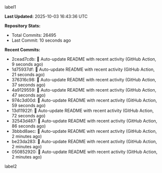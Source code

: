 
label1 
<!-- ACTIVITY_START -->
**Last Updated:** 2025-10-03 16:43:36 UTC

**Repository Stats:**
- Total Commits: 26495
- Last Commit: 10 seconds ago

**Recent Commits:**
- 2cead7cdb: 🤖 Auto-update README with recent activity (GitHub Action, 9 seconds ago)
- 1d75937df: 🤖 Auto-update README with recent activity (GitHub Action, 21 seconds ago)
- 376316c98: 🤖 Auto-update README with recent activity (GitHub Action, 37 seconds ago)
- 4a9129559: 🤖 Auto-update README with recent activity (GitHub Action, 47 seconds ago)
- 974c3d00d: 🤖 Auto-update README with recent activity (GitHub Action, 59 seconds ago)
- 13d11922f: 🤖 Auto-update README with recent activity (GitHub Action, 72 seconds ago)
- 32543d487: 🤖 Auto-update README with recent activity (GitHub Action, 86 seconds ago)
- 3bbbd8aec: 🤖 Auto-update README with recent activity (GitHub Action, 2 minutes ago)
- be23da283: 🤖 Auto-update README with recent activity (GitHub Action, 2 minutes ago)
- 050852920: 🤖 Auto-update README with recent activity (GitHub Action, 2 minutes ago)
<!-- ACTIVITY_END -->

label2
